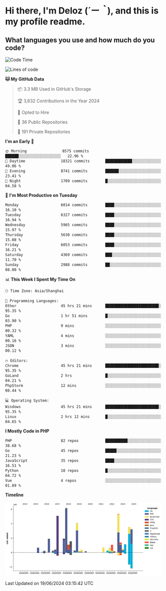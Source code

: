# **Hi there, I'm Deloz (*´ー｀*), and this is my profile readme.**

## **What languages you use and how much do you code?**

<!--START_SECTION:waka-->
![Code Time](http://img.shields.io/badge/Code%20Time-4%2C226%20hrs%2041%20mins-blue)

![Lines of code](https://img.shields.io/badge/From%20Hello%20World%20I%27ve%20Written-42.3%20million%20lines%20of%20code-blue)

**🐱 My GitHub Data** 

> 📦 3.3 MB Used in GitHub's Storage 
 > 
> 🏆 3,632 Contributions in the Year 2024
 > 
> 💼 Opted to Hire
 > 
> 📜 36 Public Repositories 
 > 
> 🔑 191 Private Repositories 
 > 
**I'm an Early 🐤** 

```text
🌞 Morning                8575 commits        ██████░░░░░░░░░░░░░░░░░░░   22.96 % 
🌆 Daytime                18321 commits       ████████████░░░░░░░░░░░░░   49.06 % 
🌃 Evening                8741 commits        ██████░░░░░░░░░░░░░░░░░░░   23.41 % 
🌙 Night                  1709 commits        █░░░░░░░░░░░░░░░░░░░░░░░░   04.58 % 
```
📅 **I'm Most Productive on Tuesday** 

```text
Monday                   6014 commits        ████░░░░░░░░░░░░░░░░░░░░░   16.10 % 
Tuesday                  6327 commits        ████░░░░░░░░░░░░░░░░░░░░░   16.94 % 
Wednesday                5965 commits        ████░░░░░░░░░░░░░░░░░░░░░   15.97 % 
Thursday                 5630 commits        ████░░░░░░░░░░░░░░░░░░░░░   15.08 % 
Friday                   6053 commits        ████░░░░░░░░░░░░░░░░░░░░░   16.21 % 
Saturday                 4369 commits        ███░░░░░░░░░░░░░░░░░░░░░░   11.70 % 
Sunday                   2988 commits        ██░░░░░░░░░░░░░░░░░░░░░░░   08.00 % 
```


📊 **This Week I Spent My Time On** 

```text
🕑︎ Time Zone: Asia/Shanghai

💬 Programming Languages: 
Other                    45 hrs 21 mins      ████████████████████████░   95.35 % 
Go                       1 hr 51 mins        █░░░░░░░░░░░░░░░░░░░░░░░░   03.90 % 
PHP                      9 mins              ░░░░░░░░░░░░░░░░░░░░░░░░░   00.32 % 
YAML                     4 mins              ░░░░░░░░░░░░░░░░░░░░░░░░░   00.16 % 
JSON                     3 mins              ░░░░░░░░░░░░░░░░░░░░░░░░░   00.12 % 

🔥 Editors: 
Chrome                   45 hrs 21 mins      ████████████████████████░   95.35 % 
GoLand                   2 hrs               █░░░░░░░░░░░░░░░░░░░░░░░░   04.21 % 
PhpStorm                 12 mins             ░░░░░░░░░░░░░░░░░░░░░░░░░   00.44 % 

💻 Operating System: 
Windows                  45 hrs 21 mins      ████████████████████████░   95.35 % 
Linux                    2 hrs 12 mins       █░░░░░░░░░░░░░░░░░░░░░░░░   04.65 % 
```

**I Mostly Code in PHP** 

```text
PHP                      82 repos            ██████████░░░░░░░░░░░░░░░   38.68 % 
Go                       45 repos            █████░░░░░░░░░░░░░░░░░░░░   21.23 % 
JavaScript               35 repos            ████░░░░░░░░░░░░░░░░░░░░░   16.51 % 
Python                   10 repos            █░░░░░░░░░░░░░░░░░░░░░░░░   04.72 % 
Vue                      4 repos             ░░░░░░░░░░░░░░░░░░░░░░░░░   01.89 % 
```



**Timeline**

![Lines of Code chart](https://raw.githubusercontent.com/deloz/deloz/main/assets/bar_graph.png)


 Last Updated on 19/06/2024 03:15:42 UTC
<!--END_SECTION:waka-->
